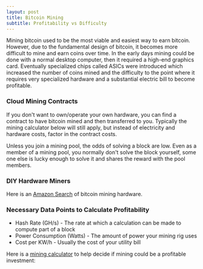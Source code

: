```yaml
---
layout: post
title: Bitcoin Mining
subtitle: Profitability vs Difficulty
---
```


Mining bitcoin used to be the most viable and easiest way to earn bitcoin.
However, due to the fundamental design of bitcoin, it becomes more difficult to
mine and earn coins over time.  In the early days mining could be done with a
normal desktop computer, then it required a high-end graphics card.
Eventually specialized chips called ASICs were introduced which increased the
number of coins mined and the difficulty to the point where it requires very
specialized hardware and a substantial electric bill to become profitable.

### Cloud Mining Contracts
If you don't want to own/operate your own hardware, you can find a contract to have bitcoin mined and then transferred to you.
Typically the mining calculator below will still apply, but instead of electricity and hardware costs, factor in the contract costs.

Unless you join a mining pool, the odds of solving a block are low.  Even as a member of a mining pool,
you normally don't solve the block yourself, some one else is lucky enough to solve it and shares the reward with the pool members.

### DIY Hardware Miners
Here is an [Amazon Search](https://www.amazon.com/bitcoin-mining-hardware/s?ie=UTF8&page=1&rh=i%3Aaps%2Ck%3Abitcoin%20mining%20hardware)
of bitcoin mining hardware.

### Necessary Data Points to Calculate Profitability
* Hash Rate (GH/s) - The rate at which a calculation can be made to compute part of a block
* Power Consumption (Watts) - The amount of power your mining rig uses
* Cost per KW/h - Usually the cost of your utility bill

Here is a [mining calculator](https://www.cryptocompare.com/mining/calculator/btc) to help decide if mining could be a profitable investment:
